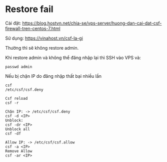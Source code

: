 # Restore fail

Cài đặt: https://blog.hostvn.net/chia-se/vps-server/huong-dan-cai-dat-csf-firewall-tren-centos-7.html

Sử dụng: https://vinahost.vn/csf-la-gi

Thường thì sẽ không restore admin.

Khi restore admin và không thể đăng nhập lại thì SSH vào VPS và:

    passwd admin

Nếu bị chặn IP do đăng nhập thất bại nhiều lần

    csf
    /etc/csf/csf.deny

    Csf reload
    csf -r 

    Chặn IP: -> /etc/csf/csf.deny
    csf -d <IP>
    Unblock:
    csf -dr <IP>
    Unblock all
    csf -df
    
    Allow IP: -> /etc/csf/csf.allow
    csf -a <IP>
    Remove Allow
    csf -ar <IP>

